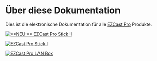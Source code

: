 # Über diese Dokumentation

Dies ist die elektronische Dokumentation für alle [EZCast Pro](https://www.ezcastpro.de) Produkte.

<a href="https://doc.ezcastpro.de/Pro-Stick-D10/" align="left" target="_self"><img src="/images/ezcastproII_stick_small.png" alt="**NEU:** EZCast Pro Stick II"></a>

<a href="https://doc.ezcastpro.de/Pro-Stick-D01/" align="left" target="_self"><img src="/images/ezcastpro_stick_small.png" alt="EZCast Pro Stick I"></a>

<a href="https://doc.ezcastpro.de/LAN-Box-B01/" align="left" target="_self"><img src="/images/EZCastPro_LAN_small.png" alt="EZCast Pro LAN Box"></a>
